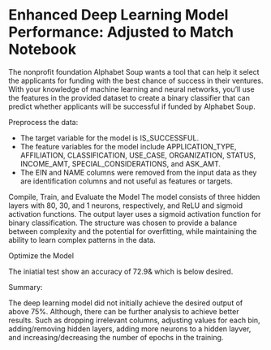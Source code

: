 # Enhanced Deep Learning Model Performance: Adjusted to Match Notebook

The nonprofit foundation Alphabet Soup wants a tool that can help it select the applicants for funding with the best chance of success in their ventures. With your knowledge of machine learning and neural networks, you’ll use the features in the provided dataset to create a binary classifier that can predict whether applicants will be successful if funded by Alphabet Soup.

Preprocess the data:
* The target variable for the model is IS_SUCCESSFUL.
* The feature variables for the model include APPLICATION_TYPE, AFFILIATION, CLASSIFICATION, USE_CASE, ORGANIZATION, STATUS, INCOME_AMT, SPECIAL_CONSIDERATIONS, and ASK_AMT.
* The EIN and NAME columns were removed from the input data as they are identification columns and not useful as features or targets.

Compile, Train, and Evaluate the Model
The model consists of three hidden layers with 80, 30, and 1 neurons, respectively, and ReLU and sigmoid activation functions. The output layer uses a sigmoid activation function for binary classification. The structure was chosen to provide a balance between complexity and the potential for overfitting, while maintaining the ability to learn complex patterns in the data.

Optimize the Model

The iniatial test show an accuracy of 72.9& which is below desired. 

Summary:

The deep learning model did not initially achieve the desired output of above 75%. Although, there can be further analysis to achieve better results. Such as dropping irrelevant columns, adjusting values for each bin, adding/removing hidden layers, adding more neurons to a hidden layver, and increasing/decreasing the number of epochs in the training. 
